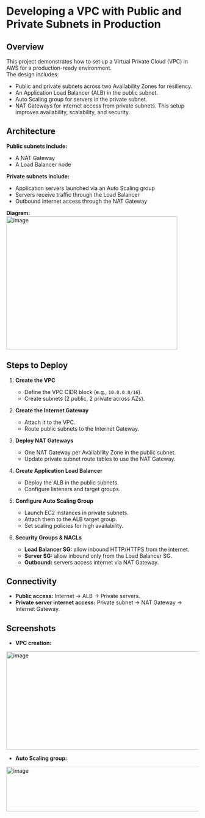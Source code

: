 # Developing a VPC with Public and Private Subnets in Production

## Overview
This project demonstrates how to set up a Virtual Private Cloud (VPC) in AWS for a production-ready environment.  
The design includes:
- Public and private subnets across two Availability Zones for resiliency.
- An Application Load Balancer (ALB) in the public subnet.
- Auto Scaling group for servers in the private subnet.
- NAT Gateways for internet access from private subnets.
This setup improves availability, scalability, and security.

## Architecture

**Public subnets include:**
- A NAT Gateway
- A Load Balancer node

**Private subnets include:**
- Application servers launched via an Auto Scaling group
- Servers receive traffic through the Load Balancer
- Outbound internet access through the NAT Gateway

**Diagram:**  
<img width="448" height="349" alt="image" src="https://github.com/user-attachments/assets/bb2fa980-b534-499e-84c6-126fcfe57d8e" />

## Steps to Deploy

1. **Create the VPC**
   - Define the VPC CIDR block (e.g., `10.0.0.0/16`).
   - Create subnets (2 public, 2 private across AZs).

2. **Create the Internet Gateway**
   - Attach it to the VPC.
   - Route public subnets to the Internet Gateway.

3. **Deploy NAT Gateways**
   - One NAT Gateway per Availability Zone in the public subnet.
   - Update private subnet route tables to use the NAT Gateway.

4. **Create Application Load Balancer**
   - Deploy the ALB in the public subnets.
   - Configure listeners and target groups.

5. **Configure Auto Scaling Group**
   - Launch EC2 instances in private subnets.
   - Attach them to the ALB target group.
   - Set scaling policies for high availability.

6. **Security Groups & NACLs**
   - **Load Balancer SG:** allow inbound HTTP/HTTPS from the internet.
   - **Server SG:** allow inbound only from the Load Balancer SG.
   - **Outbound:** servers access internet via NAT Gateway.

## Connectivity
- **Public access:** Internet → ALB → Private servers.
- **Private server internet access:** Private subnet → NAT Gateway → Internet Gateway.

## Screenshots
- **VPC creation:**
<img width="706" height="257" alt="image" src="https://github.com/user-attachments/assets/52d464f7-ea97-46b1-9e32-a38d87bfd1a6" />

- **Auto Scaling group:**
<img width="706" height="117" alt="image" src="https://github.com/user-attachments/assets/aa541579-7fe1-413b-8adb-03d0e90326d6" />

